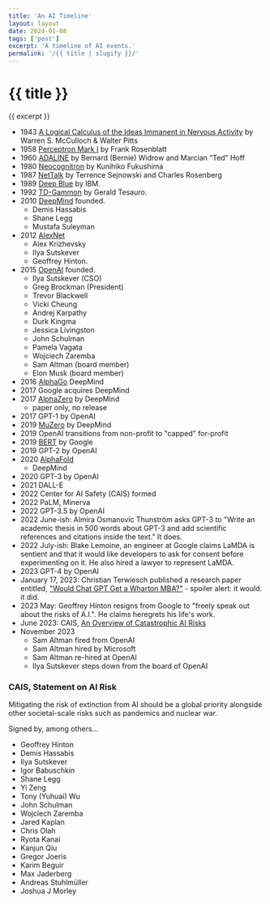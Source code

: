 ```yaml
---
title: 'An AI Timeline'
layout: layout
date: 2024-01-08
tags: ['post']
excerpt: 'A timeline of AI events.'
permalink: '/{{ title | slugify }}/'
---
```


<hgroup>
	<h1>{{ title }}</h1>
	<p>{{ excerpt }}</p>
</hgroup>

-   1943 [A Logical Calculus of the Ideas Immanent in Nervous Activity](https://www.cs.cmu.edu/~./epxing/Class/10715/reading/McCulloch.and.Pitts.pdf) by Warren S. McCulloch & Walter Pitts
-   1958 [Perceptron Mark I](https://en.wikipedia.org/wiki/Perceptron) by Frank Rosenblatt
-   1960 [ADALINE](https://en.wikipedia.org/wiki/ADALINE) by Bernard (Bernie) Widrow and Marcian “Ted” Hoff
-   1980 [Neocognitron](https://en.wikipedia.org/wiki/Neocognitron) by Kunihiko Fukushima
-   1987 [NetTalk](<https://en.wikipedia.org/wiki/NETtalk_(artificial_neural_network)>) by Terrence Sejnowski and Charles Rosenberg
-   1989 [Deep Blue](<https://en.wikipedia.org/wiki/Deep_Blue_(chess_computer)>) by IBM.
-   1992 [TD-Gammon](https://en.wikipedia.org/wiki/TD-Gammon) by Gerald Tesauro.
-   2010 [DeepMind](https://en.wikipedia.org/wiki/Google_DeepMind) founded.
    -   Demis Hassabis
    -   Shane Legg
    -   Mustafa Suleyman
-   2012 [AlexNet](https://en.wikipedia.org/wiki/AlexNet)
    -   Alex Krizhevsky
    -   Ilya Sutskever
    -   Geoffrey Hinton.
-   2015 [OpenAI](https://en.wikipedia.org/wiki/OpenAI) founded.
    -   Ilya Sutskever (CSO)
    -   Greg Brockman (President)
    -   Trevor Blackwell
    -   Vicki Cheung
    -   Andrej Karpathy
    -   Durk Kingma
    -   Jessica Livingston
    -   John Schulman
    -   Pamela Vagata
    -   Wojciech Zaremba
    -   Sam Altman (board member)
    -   Elon Musk (board member)
-   2016 [AlphaGo](https://en.wikipedia.org/wiki/AlphaGo) DeepMind
-   2017 Google acquires DeepMind
-   2017 [AlphaZero](https://en.wikipedia.org/wiki/AlphaZero) by DeepMind
    -   paper only, no release
-   2017 GPT-1 by OpenAI
-   2019 [MuZero](https://en.wikipedia.org/wiki/MuZero) by DeepMind
-   2019 OpenAI transitions from non-profit to "capped" for-profit
-   2019 [BERT](<https://en.wikipedia.org/wiki/BERT_(language_model)>) by Google
-   2019 GPT-2 by OpenAI
-   2020 [AlphaFold](https://en.wikipedia.org/wiki/AlphaFold)
    -   DeepMind
-   2020 GPT-3 by OpenAI
-   2021 DALL-E
-   2022 Center for AI Safety (CAIS) formed
-   2022 PaLM, Minerva
-   2022 GPT-3.5 by OpenAI
-   2022 June-ish: Almira Osmanovic Thunström asks GPT-3 to "Write an academic thesis in 500 words about GPT-3 and add scientific references and citations inside the text." It does.
-   2022 July-ish: Blake Lemoine, an engineer at Google claims LaMDA is sentient and that it would like developers to ask for consent before experimenting on it. He also hired a lawyer to represent LaMDA.
-   2023 GPT-4 by OpenAI
- January 17, 2023: Christian Terwiesch published a research paper entitled, ["Would Chat GPT Get a Wharton MBA?"](https://mackinstitute.wharton.upenn.edu/2023/would-chat-gpt3-get-a-wharton-mba-new-white-paper-by-christian-terwiesch/) - spoiler alert: it would. it did.
-   2023 May: Geoffrey Hinton resigns from Google to "freely speak out about the risks of A.I.". He claims heregrets his life's work.
-  June 2023: CAIS, [An Overview of Catastrophic AI Risks](https://www.safe.ai/ai-risk)
-  November 2023
   -  Sam Altman fired from OpenAI
   -  Sam Altman hired by Microsoft
   -  Sam Altman re-hired at OpenAI
   -  Ilya Sutskever steps down from the board of OpenAI


### CAIS, Statement on AI Risk
Mitigating the risk of extinction from AI should be a global priority alongside other societal-scale risks such as pandemics and nuclear war.

Signed by, among others...

-   Geoffrey Hinton
-   Demis Hassabis
-   Ilya Sutskever
-   Igor Babuschkin
-   Shane Legg
-   Yi Zeng
-   Tony (Yuhuai) Wu
-   John Schulman
-   Wojciech Zaremba
-   Jared Kaplan
-   Chris Olah
-   Ryota Kanai
-   Kanjun Qiu
-   Gregor Joeris
-   Karim Beguir
-   Max Jaderberg
-   Andreas Stuhlmüller
-   Joshua J Morley


